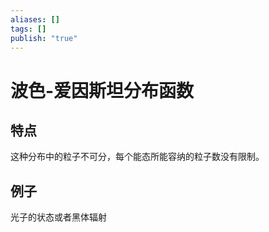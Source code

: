 ```yaml
---
aliases: []
tags: []
publish: "true"
---
```


# 波色-爱因斯坦分布函数
## 特点
这种分布中的粒子不可分，每个能态所能容纳的粒子数没有限制。

## 例子
光子的状态或者黑体辐射